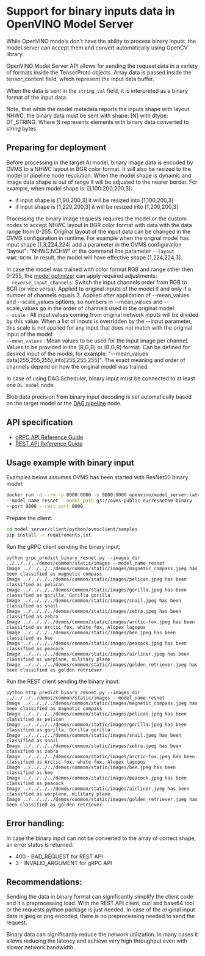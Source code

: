 # Support for binary inputs data in OpenVINO Model Server

While OpenVINO models don't have the ability to process binary inputs, the model server can accept them and convert
automatically using OpenCV library.

OpenVINO Model Server API allows for sending the request data in a variety of formats inside the TensorProto objects.
Array data is passed inside the tensor_content field, which represent the input data buffer.

When the data is sent in the `string_val` field, it is interpreted as a binary format of the input data.

Note, that while the model metadata reports the inputs shape with layout NHWC, the binary data must be sent with 
shape: [N] with dtype: DT_STRING. Where N represents elements with binary data converted to string bytes.

## Preparing for deployment
Before processing in the target AI model, binary image data is encoded by OVMS to a NHWC layout in BGR color format.
It will also be resized to the model or pipeline node resolution. When the model shape is dynamic and image data shape
is out of range it will be adjusted to the nearer border. For example, when model shape is: [1,100:200,200,3]:

- if input shape is [1,90,200,3] it will be resized into [1,100,200,3]
- if input shape is [1,220,200,3] it will be resized into [1,200,200,3]

Processing the binary image requests requires the model or the custom nodes to accept NHWC layout in BGR color 
format with data with the data range from 0-255. Original layout of the input data can be changed in the 
OVMS configuration in runtime. For example when the orignal model has input shape [1,3,224,224] add a parameter
in the OVMS configuration "layout": "NHWC:NCHW" or the command line parameter `--layout NHWC:NCHW`. In result, the model will
have effective shape [1,224,224,3].

In case the model was trained with color format RGB and range other then 0-255, the 
[model optimizer](tf_model_binary_input.md) 
can apply required adjustments:  
```--reverse_input_channels```: Switch the input channels order from RGB to BGR (or vice versa). Applied to original inputs of the model if and only if a number of channels equals 3. Applied after application of --mean_values and --scale_values options, so numbers in --mean_values and  --scale_values go in the order of channels used in the original model  
```--scale``` : All input values coming from original network inputs  will be divided by this value. When a list of inputs  is overridden by the --input parameter, this scale is  not applied for any input that does not match with the  original input of the model  
```--mean_values``` :  Mean values to be used for the input image per  channel. Values to be provided in the (R,G,B) or (B,G,R) format. Can be defined for desired input of the model, for example: "--mean_values data[255,255,255],info[255,255,255]". The exact meaning and order of channels depend on how the original model was trained.

In case of using DAG Scheduler, binary input must be connected to at least one `DL model` node.

Blob data precision from binary input decoding is set automatically based on the target model or the [DAG pipeline](dag_scheduler.md) node.

## API specification

- [gRPC API Reference Guide](./model_server_grpc_api.md)
- [REST API Reference Guide](./model_server_rest_api.md)

## Usage example with binary input

Examples below assumes OVMS has been started with ResNet50 binary model:

```bash
docker run -d --rm -p 8000:8000 -p 9000:9000 openvino/model_server:latest \
--model_name resnet --model_path gs://ovms-public-eu/resnet50-binary --layout NHWC:NCHW --batch_size 2 --plugin_config '{"CPU_THROUGHPUT_STREAMS": "1"}' \
--port 9000 --rest_port 8000
```

Prepare the client:
```bash
cd model_server/client/python/ovmsclient/samples
pip install -r requirements.txt
```

Run the gRPC client sending the binary input:
```
python grpc_predict_binary_resnet.py --images_dir ../../../../demos/common/static/images --model_name resnet
Image ../../../../demos/common/static/images/magnetic_compass.jpeg has been classified as magnetic compass
Image ../../../../demos/common/static/images/pelican.jpeg has been classified as pelican
Image ../../../../demos/common/static/images/gorilla.jpeg has been classified as gorilla, Gorilla gorilla
Image ../../../../demos/common/static/images/snail.jpeg has been classified as snail
Image ../../../../demos/common/static/images/zebra.jpeg has been classified as zebra
Image ../../../../demos/common/static/images/arctic-fox.jpeg has been classified as Arctic fox, white fox, Alopex lagopus
Image ../../../../demos/common/static/images/bee.jpeg has been classified as bee
Image ../../../../demos/common/static/images/peacock.jpeg has been classified as peacock
Image ../../../../demos/common/static/images/airliner.jpeg has been classified as warplane, military plane
Image ../../../../demos/common/static/images/golden_retriever.jpeg has been classified as golden retriever
```


Run the REST client sending the binary input:
```
python http_predict_binary_resnet.py --images_dir ../../../../demos/common/static/images --model_name resnet
Image ../../../../demos/common/static/images/magnetic_compass.jpeg has been classified as magnetic compass
Image ../../../../demos/common/static/images/pelican.jpeg has been classified as pelican
Image ../../../../demos/common/static/images/gorilla.jpeg has been classified as gorilla, Gorilla gorilla
Image ../../../../demos/common/static/images/snail.jpeg has been classified as snail
Image ../../../../demos/common/static/images/zebra.jpeg has been classified as zebra
Image ../../../../demos/common/static/images/arctic-fox.jpeg has been classified as Arctic fox, white fox, Alopex lagopus
Image ../../../../demos/common/static/images/bee.jpeg has been classified as bee
Image ../../../../demos/common/static/images/peacock.jpeg has been classified as peacock
Image ../../../../demos/common/static/images/airliner.jpeg has been classified as warplane, military plane
Image ../../../../demos/common/static/images/golden_retriever.jpeg has been classified as golden retriever
```

## Error handling:
In case the binary input can not be converted to the array of correct shape, an error status is returned:
- 400 - BAD_REQUEST for REST API
- 3 - INVALID_ARGUMENT for gRPC API


## Recommendations:

Sending the data in binary format can significantly simplify the client code and it's preprocessing load. With the REST API
client, curl and base64 tool or the requests python package is just needed. In case of the original input data is jpeg or png 
encoded, there is no preprocessing needed to send the request.

Binary data can significantly reduce the network utilization. In many cases it allows reducing the latency and achieve
very high throughput even with slower network bandwidth.
